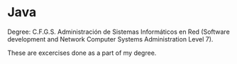 # Java
Degree: C.F.G.S. Administración de Sistemas Informáticos en Red (Software development and Network Computer Systems Administration Level 7).

These are excercises done as a part of my degree.
